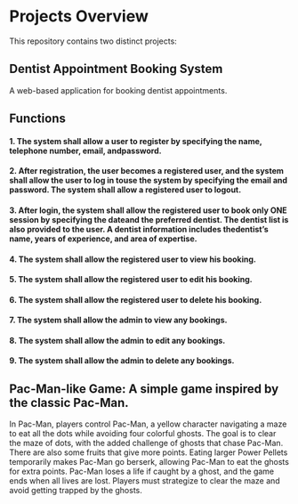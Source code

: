 # **Projects Overview**
This repository contains two distinct projects:

## **Dentist Appointment Booking System**
  A web-based application for booking dentist appointments.
## Functions
####  1. The system shall allow a user to register by specifying the name, telephone number, email, andpassword. 
####  2. After registration, the user becomes a registered user, and the system shall allow the user to log in touse the system by specifying the email and password. The system shall allow a registered user to logout.
####  3. After login, the system shall allow the registered user to book only ONE session by specifying the dateand the preferred dentist. The dentist list is also provided to the user. A dentist information includes thedentist’s name, years of experience, and area of expertise.
####  4. The system shall allow the registered user to view his booking.
####  5. The system shall allow the registered user to edit his booking.
####  6. The system shall allow the registered user to delete his booking.
####  7. The system shall allow the admin to view any bookings.
####  8. The system shall allow the admin to edit any bookings.
####  9. The system shall allow the admin to delete any bookings.

## Pac-Man-like Game: A simple game inspired by the classic Pac-Man.
In Pac-Man, players control Pac-Man, a yellow character navigating a maze to eat all the dots while avoiding four colorful ghosts. The goal is to clear the maze of dots, with the added challenge of ghosts that chase Pac-Man. There are also some fruits that give more points. Eating larger Power Pellets temporarily makes Pac-Man go berserk, allowing Pac-Man to eat the ghosts for extra points. Pac-Man loses a life if caught by a ghost, and the game ends when all lives are lost. Players must strategize to clear the maze and avoid getting trapped by the ghosts.
